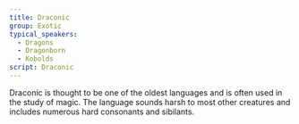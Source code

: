 ```yaml
---
title: Draconic
group: Exotic
typical_speakers:
  - Dragons
  - Dragonborn
  - Kobolds
script: Draconic
---
```


Draconic is thought to be one of the oldest languages and is often used in the study of magic. The language sounds harsh to most other creatures and includes numerous hard consonants and sibilants.
